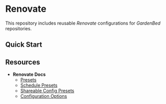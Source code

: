 # Renovate

This repository includes reusable *Renovate* configurations for *GardenBed* repositories.

## Quick Start

## Resources

  - **Renovate Docs**
    - [Presets](https://docs.renovatebot.com/key-concepts/presets/)
    - [Schedule Presets](https://docs.renovatebot.com/presets-schedule/)
    - [Shareable Config Presets](https://docs.renovatebot.com/config-presets/)
    - [Configuration Options](https://docs.renovatebot.com/configuration-options/)
